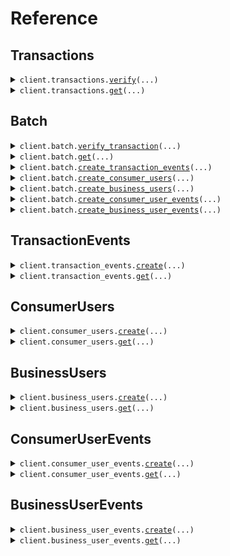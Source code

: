 # Reference
## Transactions
<details><summary><code>client.transactions.<a href="src/flagright/transactions/client.py">verify</a>(...)</code></summary>
<dl>
<dd>

#### 📝 Description

<dl>
<dd>

<dl>
<dd>

## POST Transactions

`/transactions` endpoint allows you to operate on the [Transaction entity.](/guides/overview/entities#transaction)

In order to pass the payload of a transaction to Flagright and verify the transaction, you will need to call this endpoint with the transaction payload. Not all fields are mandatory, you will only need to pass in the fields that you have and are relevant for your compliance setup.


### Payload

Here are some of the most used payload fields explained (you can find the full payload [schema below](/api-reference/api-reference/transactions/verify#request) with 1 line descriptions):

* `type`: Type of transaction (Ex: `WITHDRAWAL`, `DEPOSIT`, `TRANSFER` etc).
* `transactionId` - Unique Identifier for the transaction.
* `timestamp` - UNIX timestamp in *milliseconds* of when the transaction took place
* `transactionState` - The state of the transaction, set to `CREATED` by default. [More details here](/guides/overview/entities#transaction-lifecycle-through-transaction-events)
* `originUserId` - Unique identifier (if any) of the user who is sending the money. This user must be created within the Flagright system before using the [create a consumer user](/api-reference/api-reference/consumer-users/create) or [create a business user](/api-reference/api-reference/business-users/create) endpoint
* `destinationUserId` - Unique identifier (if any) of the user who is receiving the money. This user must be created within the Flagright system before using the [create a consumer user](/api-reference/api-reference/consumer-users/create) or [create a business user](/api-reference/api-reference/business-users/create) endpoint
* `originAmountDetails` - Details of the amount being sent from the origin
* `destinationAmountDetails` - Details of the amount being received at the destination
* `originPaymentDetails` - Payment details (if any) used at the origin (ex: `CARD`, `IBAN`, `WALLET` etc). You can click on the dropdown next to the field in the schema below to view all supported payment types.
* `destinationPaymentDetails` - Payment details (if any) used at the destination (ex: `CARD`, `IBAN`, `WALLET` etc). You can click on the dropdown next to the field in the schema below to view all supported payment types.
</dd>
</dl>
</dd>
</dl>

#### 🔌 Usage

<dl>
<dd>

<dl>
<dd>

```python
from flagright import (
    DeviceData,
    Flagright,
    Tag,
    TransactionAmountDetails,
    TransactionDestinationPaymentDetails_Card,
    TransactionOriginPaymentDetails_Card,
)

client = Flagright(
    api_key="YOUR_API_KEY",
)
client.transactions.verify(
    validate_origin_user_id="true",
    validate_destination_user_id="true",
    type="DEPOSIT",
    transaction_id="7b80a539eea6e78acbd6d458e5971482",
    timestamp=1641654664000.0,
    origin_user_id="8650a2611d0771cba03310f74bf6",
    destination_user_id="9350a2611e0771cba03310f74bf6",
    origin_amount_details=TransactionAmountDetails(
        transaction_amount=800.0,
        transaction_currency="EUR",
        country="DE",
    ),
    destination_amount_details=TransactionAmountDetails(
        transaction_amount=68351.34,
        transaction_currency="INR",
        country="IN",
    ),
    origin_payment_details=TransactionOriginPaymentDetails_Card(
        card_fingerprint="20ac00fed8ef913aefb17cfae1097cce",
        card_issued_country="TR",
        transaction_reference_field="Deposit",
        f_3_ds_done=True,
    ),
    destination_payment_details=TransactionDestinationPaymentDetails_Card(
        card_fingerprint="20ac00fed8ef913aefb17cfae1097cce",
        card_issued_country="TR",
        transaction_reference_field="Deposit",
        f_3_ds_done=True,
    ),
    promotion_code_used=True,
    reference="loan repayment",
    origin_device_data=DeviceData(
        battery_level=95.0,
        device_latitude=13.0033,
        device_longitude=76.1004,
        ip_address="10.23.191.2",
        device_identifier="3c49f915d04485e34caba",
        vpn_used=False,
        operating_system="Android 11.2",
        device_maker="ASUS",
        device_model="Zenphone M2 Pro Max",
        device_year="2018",
        app_version="1.1.0",
    ),
    destination_device_data=DeviceData(
        battery_level=95.0,
        device_latitude=13.0033,
        device_longitude=76.1004,
        ip_address="10.23.191.2",
        device_identifier="3c49f915d04485e34caba",
        vpn_used=False,
        operating_system="Android 11.2",
        device_maker="ASUS",
        device_model="Zenphone M2 Pro Max",
        device_year="2018",
        app_version="1.1.0",
    ),
    tags=[
        Tag(
            key="customKey",
            value="customValue",
        )
    ],
)

```
</dd>
</dl>
</dd>
</dl>

#### ⚙️ Parameters

<dl>
<dd>

<dl>
<dd>

**type:** `str` — Type of transaction (ex: DEPOSIT, WITHDRAWAL, TRANSFER, EXTERNAL_PAYMENT, REFUND, OTHER)
    
</dd>
</dl>

<dl>
<dd>

**transaction_id:** `str` — Unique transaction identifier
    
</dd>
</dl>

<dl>
<dd>

**timestamp:** `float` — Timestamp of when transaction took place
    
</dd>
</dl>

<dl>
<dd>

**validate_origin_user_id:** `typing.Optional[BooleanString]` — Boolean string whether Flagright should validate if provided originUserId exist. True by default
    
</dd>
</dl>

<dl>
<dd>

**validate_destination_user_id:** `typing.Optional[BooleanString]` — Boolean string whether Flagright should validate if provided destinationUserId exist. True by default
    
</dd>
</dl>

<dl>
<dd>

**origin_user_id:** `typing.Optional[str]` — UserId for where the transaction originates from
    
</dd>
</dl>

<dl>
<dd>

**destination_user_id:** `typing.Optional[str]` — UserId for transaction's destination. In other words, where the value is being transferred to.
    
</dd>
</dl>

<dl>
<dd>

**transaction_state:** `typing.Optional[TransactionState]` 
    
</dd>
</dl>

<dl>
<dd>

**origin_amount_details:** `typing.Optional[TransactionAmountDetails]` 
    
</dd>
</dl>

<dl>
<dd>

**destination_amount_details:** `typing.Optional[TransactionAmountDetails]` 
    
</dd>
</dl>

<dl>
<dd>

**origin_payment_details:** `typing.Optional[TransactionOriginPaymentDetails]` — Payment details of the origin. It can be a bank account number, wallet ID, card fingerprint etc.
    
</dd>
</dl>

<dl>
<dd>

**destination_payment_details:** `typing.Optional[TransactionDestinationPaymentDetails]` 
    
</dd>
</dl>

<dl>
<dd>

**origin_funds_info:** `typing.Optional[OriginFundsInfo]` 
    
</dd>
</dl>

<dl>
<dd>

**related_transaction_ids:** `typing.Optional[typing.Sequence[str]]` — IDs of transactions related to this transaction. Ex: refund, split bills
    
</dd>
</dl>

<dl>
<dd>

**product_type:** `typing.Optional[str]` — Type of produce being used by the consumer (ex wallets, payments etc)
    
</dd>
</dl>

<dl>
<dd>

**promotion_code_used:** `typing.Optional[bool]` — Whether a promotion code was used or not the transaction
    
</dd>
</dl>

<dl>
<dd>

**reference:** `typing.Optional[str]` — Reference field for the transaction indicating the purpose of the transaction etc.
    
</dd>
</dl>

<dl>
<dd>

**origin_device_data:** `typing.Optional[DeviceData]` 
    
</dd>
</dl>

<dl>
<dd>

**destination_device_data:** `typing.Optional[DeviceData]` 
    
</dd>
</dl>

<dl>
<dd>

**tags:** `typing.Optional[typing.Sequence[Tag]]` — Additional information that can be added via tags
    
</dd>
</dl>

<dl>
<dd>

**update_count:** `typing.Optional[float]` 
    
</dd>
</dl>

<dl>
<dd>

**payment_approval_timestamp:** `typing.Optional[float]` 
    
</dd>
</dl>

<dl>
<dd>

**request_options:** `typing.Optional[RequestOptions]` — Request-specific configuration.
    
</dd>
</dl>
</dd>
</dl>


</dd>
</dl>
</details>

<details><summary><code>client.transactions.<a href="src/flagright/transactions/client.py">get</a>(...)</code></summary>
<dl>
<dd>

#### 📝 Description

<dl>
<dd>

<dl>
<dd>

### GET Transactions

`/transactions` endpoint allows you to operate on the [Transaction entity](/guides/overview/entities#transaction).

Calling `GET /transactions/{transactionId}` will return the entire transaction payload and rule execution results for the transaction with the corresponding `transactionId`
</dd>
</dl>
</dd>
</dl>

#### 🔌 Usage

<dl>
<dd>

<dl>
<dd>

```python
from flagright import Flagright

client = Flagright(
    api_key="YOUR_API_KEY",
)
client.transactions.get(
    transaction_id="transactionId",
)

```
</dd>
</dl>
</dd>
</dl>

#### ⚙️ Parameters

<dl>
<dd>

<dl>
<dd>

**transaction_id:** `str` — Unique Transaction Identifier
    
</dd>
</dl>

<dl>
<dd>

**request_options:** `typing.Optional[RequestOptions]` — Request-specific configuration.
    
</dd>
</dl>
</dd>
</dl>


</dd>
</dl>
</details>

## Batch
<details><summary><code>client.batch.<a href="src/flagright/batch/client.py">verify_transaction</a>(...)</code></summary>
<dl>
<dd>

#### 🔌 Usage

<dl>
<dd>

<dl>
<dd>

```python
from flagright import Flagright, Transaction

client = Flagright(
    api_key="YOUR_API_KEY",
)
client.batch.verify_transaction(
    validate_origin_user_id="true",
    validate_destination_user_id="true",
    data=[
        Transaction(
            type="type",
            transaction_id="transactionId",
            timestamp=1.1,
        )
    ],
)

```
</dd>
</dl>
</dd>
</dl>

#### ⚙️ Parameters

<dl>
<dd>

<dl>
<dd>

**data:** `typing.Sequence[Transaction]` 
    
</dd>
</dl>

<dl>
<dd>

**validate_origin_user_id:** `typing.Optional[BooleanString]` — Boolean string whether Flagright should validate if provided originUserId exist. True by default
    
</dd>
</dl>

<dl>
<dd>

**validate_destination_user_id:** `typing.Optional[BooleanString]` — Boolean string whether Flagright should validate if provided destinationUserId exist. True by default
    
</dd>
</dl>

<dl>
<dd>

**batch_id:** `typing.Optional[str]` 
    
</dd>
</dl>

<dl>
<dd>

**request_options:** `typing.Optional[RequestOptions]` — Request-specific configuration.
    
</dd>
</dl>
</dd>
</dl>


</dd>
</dl>
</details>

<details><summary><code>client.batch.<a href="src/flagright/batch/client.py">get</a>(...)</code></summary>
<dl>
<dd>

#### 🔌 Usage

<dl>
<dd>

<dl>
<dd>

```python
from flagright import Flagright

client = Flagright(
    api_key="YOUR_API_KEY",
)
client.batch.get(
    batch_id="batchId",
    page_size=1.1,
    page=1.1,
)

```
</dd>
</dl>
</dd>
</dl>

#### ⚙️ Parameters

<dl>
<dd>

<dl>
<dd>

**batch_id:** `str` — Unique Batch Identifier
    
</dd>
</dl>

<dl>
<dd>

**page_size:** `typing.Optional[PageSize]` — Page size (default 20)
    
</dd>
</dl>

<dl>
<dd>

**page:** `typing.Optional[Page]` — Page
    
</dd>
</dl>

<dl>
<dd>

**request_options:** `typing.Optional[RequestOptions]` — Request-specific configuration.
    
</dd>
</dl>
</dd>
</dl>


</dd>
</dl>
</details>

<details><summary><code>client.batch.<a href="src/flagright/batch/client.py">create_transaction_events</a>(...)</code></summary>
<dl>
<dd>

#### 🔌 Usage

<dl>
<dd>

<dl>
<dd>

```python
from flagright import Flagright, TransactionEvent

client = Flagright(
    api_key="YOUR_API_KEY",
)
client.batch.create_transaction_events(
    data=[
        TransactionEvent(
            transaction_state="CREATED",
            timestamp=1.1,
            transaction_id="transactionId",
        )
    ],
)

```
</dd>
</dl>
</dd>
</dl>

#### ⚙️ Parameters

<dl>
<dd>

<dl>
<dd>

**data:** `typing.Sequence[TransactionEvent]` 
    
</dd>
</dl>

<dl>
<dd>

**batch_id:** `typing.Optional[str]` 
    
</dd>
</dl>

<dl>
<dd>

**request_options:** `typing.Optional[RequestOptions]` — Request-specific configuration.
    
</dd>
</dl>
</dd>
</dl>


</dd>
</dl>
</details>

<details><summary><code>client.batch.<a href="src/flagright/batch/client.py">create_consumer_users</a>(...)</code></summary>
<dl>
<dd>

#### 🔌 Usage

<dl>
<dd>

<dl>
<dd>

```python
from flagright import Flagright, User

client = Flagright(
    api_key="YOUR_API_KEY",
)
client.batch.create_consumer_users(
    lock_cra_risk_level="true",
    lock_kyc_risk_level="true",
    data=[
        User(
            user_id="userId",
            created_timestamp=1.1,
        )
    ],
)

```
</dd>
</dl>
</dd>
</dl>

#### ⚙️ Parameters

<dl>
<dd>

<dl>
<dd>

**data:** `typing.Sequence[User]` 
    
</dd>
</dl>

<dl>
<dd>

**lock_cra_risk_level:** `typing.Optional[BooleanString]` — Boolean string whether Flagright should lock the CRA risk level for the user.
    
</dd>
</dl>

<dl>
<dd>

**lock_kyc_risk_level:** `typing.Optional[BooleanString]` — Boolean string whether Flagright should lock the KYC risk level for the user.
    
</dd>
</dl>

<dl>
<dd>

**batch_id:** `typing.Optional[str]` 
    
</dd>
</dl>

<dl>
<dd>

**request_options:** `typing.Optional[RequestOptions]` — Request-specific configuration.
    
</dd>
</dl>
</dd>
</dl>


</dd>
</dl>
</details>

<details><summary><code>client.batch.<a href="src/flagright/batch/client.py">create_business_users</a>(...)</code></summary>
<dl>
<dd>

#### 🔌 Usage

<dl>
<dd>

<dl>
<dd>

```python
from flagright import Business, CompanyGeneralDetails, Flagright, LegalEntity

client = Flagright(
    api_key="YOUR_API_KEY",
)
client.batch.create_business_users(
    lock_cra_risk_level="true",
    lock_kyc_risk_level="true",
    data=[
        Business(
            user_id="userId",
            created_timestamp=1.1,
            legal_entity=LegalEntity(
                company_general_details=CompanyGeneralDetails(
                    legal_name="Ozkan Hazelnut Export JSC",
                    business_industry=["Farming"],
                    main_products_services_sold=["Hazelnut"],
                ),
            ),
        )
    ],
)

```
</dd>
</dl>
</dd>
</dl>

#### ⚙️ Parameters

<dl>
<dd>

<dl>
<dd>

**data:** `typing.Sequence[Business]` 
    
</dd>
</dl>

<dl>
<dd>

**lock_cra_risk_level:** `typing.Optional[BooleanString]` — Boolean string whether Flagright should lock the CRA risk level for the user.
    
</dd>
</dl>

<dl>
<dd>

**lock_kyc_risk_level:** `typing.Optional[BooleanString]` — Boolean string whether Flagright should lock the KYC risk level for the user.
    
</dd>
</dl>

<dl>
<dd>

**batch_id:** `typing.Optional[str]` 
    
</dd>
</dl>

<dl>
<dd>

**request_options:** `typing.Optional[RequestOptions]` — Request-specific configuration.
    
</dd>
</dl>
</dd>
</dl>


</dd>
</dl>
</details>

<details><summary><code>client.batch.<a href="src/flagright/batch/client.py">create_consumer_user_events</a>(...)</code></summary>
<dl>
<dd>

#### 🔌 Usage

<dl>
<dd>

<dl>
<dd>

```python
from flagright import ConsumerUserEvent, Flagright

client = Flagright(
    api_key="YOUR_API_KEY",
)
client.batch.create_consumer_user_events(
    lock_cra_risk_level="true",
    lock_kyc_risk_level="true",
    data=[
        ConsumerUserEvent(
            timestamp=1.1,
            user_id="userId",
        )
    ],
)

```
</dd>
</dl>
</dd>
</dl>

#### ⚙️ Parameters

<dl>
<dd>

<dl>
<dd>

**data:** `typing.Sequence[ConsumerUserEvent]` 
    
</dd>
</dl>

<dl>
<dd>

**lock_cra_risk_level:** `typing.Optional[BooleanString]` — Boolean string whether Flagright should lock the CRA risk level for the user.
    
</dd>
</dl>

<dl>
<dd>

**lock_kyc_risk_level:** `typing.Optional[BooleanString]` — Boolean string whether Flagright should lock the KYC risk level for the user.
    
</dd>
</dl>

<dl>
<dd>

**batch_id:** `typing.Optional[str]` 
    
</dd>
</dl>

<dl>
<dd>

**request_options:** `typing.Optional[RequestOptions]` — Request-specific configuration.
    
</dd>
</dl>
</dd>
</dl>


</dd>
</dl>
</details>

<details><summary><code>client.batch.<a href="src/flagright/batch/client.py">create_business_user_events</a>(...)</code></summary>
<dl>
<dd>

#### 🔌 Usage

<dl>
<dd>

<dl>
<dd>

```python
from flagright import BusinessUserEvent, Flagright

client = Flagright(
    api_key="YOUR_API_KEY",
)
client.batch.create_business_user_events(
    lock_cra_risk_level="true",
    lock_kyc_risk_level="true",
    data=[
        BusinessUserEvent(
            timestamp=1.1,
            user_id="userId",
        )
    ],
)

```
</dd>
</dl>
</dd>
</dl>

#### ⚙️ Parameters

<dl>
<dd>

<dl>
<dd>

**data:** `typing.Sequence[BusinessUserEvent]` 
    
</dd>
</dl>

<dl>
<dd>

**lock_cra_risk_level:** `typing.Optional[BooleanString]` — Boolean string whether Flagright should lock the CRA risk level for the user.
    
</dd>
</dl>

<dl>
<dd>

**lock_kyc_risk_level:** `typing.Optional[BooleanString]` — Boolean string whether Flagright should lock the KYC risk level for the user.
    
</dd>
</dl>

<dl>
<dd>

**batch_id:** `typing.Optional[str]` 
    
</dd>
</dl>

<dl>
<dd>

**request_options:** `typing.Optional[RequestOptions]` — Request-specific configuration.
    
</dd>
</dl>
</dd>
</dl>


</dd>
</dl>
</details>

## TransactionEvents
<details><summary><code>client.transaction_events.<a href="src/flagright/transaction_events/client.py">create</a>(...)</code></summary>
<dl>
<dd>

#### 📝 Description

<dl>
<dd>

<dl>
<dd>

## POST Transaction Events

`/events/transaction` endpoint allows you to operate on the [Transaction Events entity.](/guides/overview/entities#transaction-event)

Transaction events are created after the initial `POST /transactions` call (which creates a transaction) and are used to:

* Update the STATE of the transaction, using the `transactionState` field and manage the [Transaction Lifecycle](/guides/overview/entities#transaction-lifecycle-through-transaction-events)
* Update the transaction details, using the `updatedTransactionAttributes` field.

> If you have neither of the above two use cases, you do not need to use transaction events.

### Payload

Each transaction event needs three mandatory fields:

* `transactionState` - STATE of the transaction -> value is set to `CREATED` after `POST /transactions` call
* `timestamp`- the timestamp of when the event was created or occured in your system
* `transactionId` - The ID of the transaction for which this event is generated.

In order to make individual events retrievable, you also need to pass in a unique `eventId` to the request body.
</dd>
</dl>
</dd>
</dl>

#### 🔌 Usage

<dl>
<dd>

<dl>
<dd>

```python
from flagright import DeviceData, Flagright

client = Flagright(
    api_key="YOUR_API_KEY",
)
client.transaction_events.create(
    transaction_state="SUCCESSFUL",
    timestamp=1752526580000.0,
    transaction_id="443dea26147a406b957d9ee3a1247b11",
    event_id="aaeeb166147a406b957dd9147a406b957",
    event_description="Transaction created",
    meta_data=DeviceData(
        battery_level=76.3,
        device_latitude=13.009711,
        device_longitude=76.102898,
        ip_address="79.144.2.20",
        vpn_used=True,
    ),
)

```
</dd>
</dl>
</dd>
</dl>

#### ⚙️ Parameters

<dl>
<dd>

<dl>
<dd>

**transaction_state:** `TransactionState` 
    
</dd>
</dl>

<dl>
<dd>

**timestamp:** `float` — Timestamp of the event
    
</dd>
</dl>

<dl>
<dd>

**transaction_id:** `str` — Transaction ID the event pertains to
    
</dd>
</dl>

<dl>
<dd>

**event_id:** `typing.Optional[str]` — Unique event ID
    
</dd>
</dl>

<dl>
<dd>

**reason:** `typing.Optional[str]` — Reason for the event or a state change
    
</dd>
</dl>

<dl>
<dd>

**event_description:** `typing.Optional[str]` — Event description
    
</dd>
</dl>

<dl>
<dd>

**updated_transaction_attributes:** `typing.Optional[TransactionUpdatable]` 
    
</dd>
</dl>

<dl>
<dd>

**meta_data:** `typing.Optional[DeviceData]` 
    
</dd>
</dl>

<dl>
<dd>

**update_count:** `typing.Optional[float]` 
    
</dd>
</dl>

<dl>
<dd>

**request_options:** `typing.Optional[RequestOptions]` — Request-specific configuration.
    
</dd>
</dl>
</dd>
</dl>


</dd>
</dl>
</details>

<details><summary><code>client.transaction_events.<a href="src/flagright/transaction_events/client.py">get</a>(...)</code></summary>
<dl>
<dd>

#### 📝 Description

<dl>
<dd>

<dl>
<dd>

### GET Transaction Events

`/events/transaction` endpoint allows you to operate on the [Transaction Events entity.](/guides/overview/entities#transaction-event).

You can retrieve any transaction event you created using the [POST Transaction Events](/api-reference/api-reference/transaction-events/create) call.
</dd>
</dl>
</dd>
</dl>

#### 🔌 Usage

<dl>
<dd>

<dl>
<dd>

```python
from flagright import Flagright

client = Flagright(
    api_key="YOUR_API_KEY",
)
client.transaction_events.get(
    event_id="eventId",
)

```
</dd>
</dl>
</dd>
</dl>

#### ⚙️ Parameters

<dl>
<dd>

<dl>
<dd>

**event_id:** `str` — Unique Transaction Identifier
    
</dd>
</dl>

<dl>
<dd>

**request_options:** `typing.Optional[RequestOptions]` — Request-specific configuration.
    
</dd>
</dl>
</dd>
</dl>


</dd>
</dl>
</details>

## ConsumerUsers
<details><summary><code>client.consumer_users.<a href="src/flagright/consumer_users/client.py">create</a>(...)</code></summary>
<dl>
<dd>

#### 📝 Description

<dl>
<dd>

<dl>
<dd>

## POST Consumer User

`/consumer/user` endpoint allows you to operate on the Consumer user entity.

In order to pass the payload of a User to Flagright and verify the User, you will need to call this endpoint with the User payload. Not all fields are mandatory, you will only need to pass in the fields that you have and are relevant for your compliance setup.

### Payload

Each consumer user needs two mandatory fields:

* `userId` - Unique identifier for the user
* `createdTimestamp` - UNIX timestamp in *milliseconds* for when the User is created in your system
</dd>
</dl>
</dd>
</dl>

#### 🔌 Usage

<dl>
<dd>

<dl>
<dd>

```python
from flagright import (
    Address,
    ConsumerName,
    ContactDetails,
    Flagright,
    LegalDocument,
    Tag,
    UserDetails,
    UserTag,
)

client = Flagright(
    api_key="YOUR_API_KEY",
)
client.consumer_users.create(
    lock_cra_risk_level="true",
    lock_kyc_risk_level="true",
    validate_user_id="true",
    user_id="96647cfd9e8fe66ee0f3362e011e34e8",
    created_timestamp=1641654664000.0,
    user_details=UserDetails(
        name=ConsumerName(
            first_name="Baran",
            middle_name="Realblood",
            last_name="Ozkan",
        ),
        date_of_birth="1991-01-01",
        country_of_residence="US",
        country_of_nationality="DE",
    ),
    legal_documents=[
        LegalDocument(
            document_type="passport",
            document_number="Z9431P",
            document_issued_date=1639939034000.0,
            document_expiration_date=1839939034000.0,
            document_issued_country="DE",
            tags=[
                Tag(
                    key="customerType",
                    value="wallet",
                )
            ],
        )
    ],
    contact_details=ContactDetails(
        email_ids=["baran@flagright.com"],
        contact_numbers=["+37112345432"],
        websites=["flagright.com"],
        addresses=[
            Address(
                address_lines=["Klara-Franke Str 20"],
                postcode="10557",
                city="Berlin",
                state="Berlin",
                country="Germany",
                tags=[
                    Tag(
                        key="customKey",
                        value="customValue",
                    )
                ],
            )
        ],
    ),
    tags=[
        UserTag(
            key="customKey",
            value="customValue",
        )
    ],
)

```
</dd>
</dl>
</dd>
</dl>

#### ⚙️ Parameters

<dl>
<dd>

<dl>
<dd>

**user_id:** `str` — Unique user ID
    
</dd>
</dl>

<dl>
<dd>

**created_timestamp:** `float` — Timestamp when userId is created
    
</dd>
</dl>

<dl>
<dd>

**lock_cra_risk_level:** `typing.Optional[BooleanString]` — Boolean string whether Flagright should lock the CRA risk level for the user.
    
</dd>
</dl>

<dl>
<dd>

**lock_kyc_risk_level:** `typing.Optional[BooleanString]` — Boolean string whether Flagright should lock the KYC risk level for the user.
    
</dd>
</dl>

<dl>
<dd>

**validate_user_id:** `typing.Optional[BooleanString]` — Boolean string whether Flagright should validate the userId
    
</dd>
</dl>

<dl>
<dd>

**activated_timestamp:** `typing.Optional[float]` — Timestamp when user was activated
    
</dd>
</dl>

<dl>
<dd>

**user_details:** `typing.Optional[UserDetails]` 
    
</dd>
</dl>

<dl>
<dd>

**user_state_details:** `typing.Optional[UserStateDetails]` 
    
</dd>
</dl>

<dl>
<dd>

**kyc_status_details:** `typing.Optional[KycStatusDetails]` 
    
</dd>
</dl>

<dl>
<dd>

**eodd_date:** `typing.Optional[float]` 
    
</dd>
</dl>

<dl>
<dd>

**employment_status:** `typing.Optional[EmploymentStatus]` 
    
</dd>
</dl>

<dl>
<dd>

**occupation:** `typing.Optional[str]` 
    
</dd>
</dl>

<dl>
<dd>

**legal_documents:** `typing.Optional[typing.Sequence[LegalDocument]]` — User's legal identity documents - See Document Model for details
    
</dd>
</dl>

<dl>
<dd>

**contact_details:** `typing.Optional[ContactDetails]` 
    
</dd>
</dl>

<dl>
<dd>

**employment_details:** `typing.Optional[EmploymentDetails]` 
    
</dd>
</dl>

<dl>
<dd>

**transaction_limits:** `typing.Optional[TransactionLimits]` 
    
</dd>
</dl>

<dl>
<dd>

**expected_income:** `typing.Optional[ExpectedIncome]` 
    
</dd>
</dl>

<dl>
<dd>

**risk_level:** `typing.Optional[RiskLevel]` 
    
</dd>
</dl>

<dl>
<dd>

**kyc_risk_level:** `typing.Optional[RiskLevel]` 
    
</dd>
</dl>

<dl>
<dd>

**acquisition_channel:** `typing.Optional[AcquisitionChannel]` 
    
</dd>
</dl>

<dl>
<dd>

**reason_for_account_opening:** `typing.Optional[typing.Sequence[str]]` 
    
</dd>
</dl>

<dl>
<dd>

**source_of_funds:** `typing.Optional[typing.Sequence[SourceOfFunds]]` 
    
</dd>
</dl>

<dl>
<dd>

**user_segment:** `typing.Optional[ConsumerUserSegment]` 
    
</dd>
</dl>

<dl>
<dd>

**pep_status:** `typing.Optional[typing.Sequence[PepStatus]]` 
    
</dd>
</dl>

<dl>
<dd>

**sanctions_status:** `typing.Optional[SanctionsStatus]` 
    
</dd>
</dl>

<dl>
<dd>

**adverse_media_status:** `typing.Optional[AdverseMediaStatus]` 
    
</dd>
</dl>

<dl>
<dd>

**last_transaction_timestamp:** `typing.Optional[float]` — Timestamp of the last successful transaction of the user
    
</dd>
</dl>

<dl>
<dd>

**linked_entities:** `typing.Optional[UserEntityLink]` 
    
</dd>
</dl>

<dl>
<dd>

**saved_payment_details:** `typing.Optional[typing.Sequence[UserSavedPaymentDetailsItem]]` 
    
</dd>
</dl>

<dl>
<dd>

**tags:** `typing.Optional[typing.Sequence[UserTag]]` — Additional information that can be added via tags
    
</dd>
</dl>

<dl>
<dd>

**attachments:** `typing.Optional[typing.Sequence[PersonAttachment]]` — Uploaded user's attachment
    
</dd>
</dl>

<dl>
<dd>

**meta_data:** `typing.Optional[DeviceData]` 
    
</dd>
</dl>

<dl>
<dd>

**update_count:** `typing.Optional[float]` 
    
</dd>
</dl>

<dl>
<dd>

**request_options:** `typing.Optional[RequestOptions]` — Request-specific configuration.
    
</dd>
</dl>
</dd>
</dl>


</dd>
</dl>
</details>

<details><summary><code>client.consumer_users.<a href="src/flagright/consumer_users/client.py">get</a>(...)</code></summary>
<dl>
<dd>

#### 📝 Description

<dl>
<dd>

<dl>
<dd>

### GET Consumer User

`/consumer/user` endpoint allows you to operate on the Consumer User entity.

Calling `GET /consumer/user/{userId}` will return the entire user payload and rule execution results for the user with the corresponding `userId`
</dd>
</dl>
</dd>
</dl>

#### 🔌 Usage

<dl>
<dd>

<dl>
<dd>

```python
from flagright import Flagright

client = Flagright(
    api_key="YOUR_API_KEY",
)
client.consumer_users.get(
    user_id="userId",
)

```
</dd>
</dl>
</dd>
</dl>

#### ⚙️ Parameters

<dl>
<dd>

<dl>
<dd>

**user_id:** `str` — 
    
</dd>
</dl>

<dl>
<dd>

**request_options:** `typing.Optional[RequestOptions]` — Request-specific configuration.
    
</dd>
</dl>
</dd>
</dl>


</dd>
</dl>
</details>

## BusinessUsers
<details><summary><code>client.business_users.<a href="src/flagright/business_users/client.py">create</a>(...)</code></summary>
<dl>
<dd>

#### 📝 Description

<dl>
<dd>

<dl>
<dd>

## POST Business User

`/business/user` endpoint allows you to operate on the Business user entity.

In order to pass the payload of a User to Flagright and verify the User, you will need to call this endpoint with the User payload. Not all fields are mandatory, you will only need to pass in the fields that you have and are relevant for your compliance setup.

### Payload


Each business user needs three mandatory fields:

* `userId` - Unique identifier for the user
* `legalEntity` - Details of the business legal entity (CompanyGeneralDetails, FinancialDetails etc) - only `legalName`in `CompanyGeneralDetails` is mandatory
* `createdTimestamp` - UNIX timestamp in *milliseconds* for when the User is created in your system
</dd>
</dl>
</dd>
</dl>

#### 🔌 Usage

<dl>
<dd>

<dl>
<dd>

```python
from flagright import CompanyGeneralDetails, Flagright, LegalEntity

client = Flagright(
    api_key="YOUR_API_KEY",
)
client.business_users.create(
    lock_cra_risk_level="true",
    lock_kyc_risk_level="true",
    validate_user_id="true",
    user_id="userId",
    created_timestamp=1.1,
    legal_entity=LegalEntity(
        company_general_details=CompanyGeneralDetails(
            legal_name="Ozkan Hazelnut Export JSC",
            business_industry=["Farming"],
            main_products_services_sold=["Hazelnut"],
        ),
    ),
)

```
</dd>
</dl>
</dd>
</dl>

#### ⚙️ Parameters

<dl>
<dd>

<dl>
<dd>

**user_id:** `str` — Unique user ID for the user
    
</dd>
</dl>

<dl>
<dd>

**created_timestamp:** `float` — Timestamp when the user was created
    
</dd>
</dl>

<dl>
<dd>

**legal_entity:** `LegalEntity` 
    
</dd>
</dl>

<dl>
<dd>

**lock_cra_risk_level:** `typing.Optional[BooleanString]` — Boolean string whether Flagright should lock the CRA risk level for the user.
    
</dd>
</dl>

<dl>
<dd>

**lock_kyc_risk_level:** `typing.Optional[BooleanString]` — Boolean string whether Flagright should lock the KYC risk level for the user.
    
</dd>
</dl>

<dl>
<dd>

**validate_user_id:** `typing.Optional[BooleanString]` — Boolean string whether Flagright should validate the userId
    
</dd>
</dl>

<dl>
<dd>

**activated_timestamp:** `typing.Optional[float]` — Timestamp when the user was activated
    
</dd>
</dl>

<dl>
<dd>

**user_state_details:** `typing.Optional[UserStateDetails]` 
    
</dd>
</dl>

<dl>
<dd>

**kyc_status_details:** `typing.Optional[KycStatusDetails]` 
    
</dd>
</dl>

<dl>
<dd>

**share_holders:** `typing.Optional[typing.Sequence[Person]]` — Shareholders (beneficiaries) of the company that hold at least 25% ownership. Can be another company or an individual
    
</dd>
</dl>

<dl>
<dd>

**directors:** `typing.Optional[typing.Sequence[Person]]` — Director(s) of the company. Must be at least one
    
</dd>
</dl>

<dl>
<dd>

**transaction_limits:** `typing.Optional[TransactionLimits]` 
    
</dd>
</dl>

<dl>
<dd>

**risk_level:** `typing.Optional[RiskLevel]` 
    
</dd>
</dl>

<dl>
<dd>

**kyc_risk_level:** `typing.Optional[RiskLevel]` 
    
</dd>
</dl>

<dl>
<dd>

**allowed_payment_methods:** `typing.Optional[typing.Sequence[PaymentMethod]]` 
    
</dd>
</dl>

<dl>
<dd>

**last_transaction_timestamp:** `typing.Optional[float]` — Timestamp of the last successful transaction of the user
    
</dd>
</dl>

<dl>
<dd>

**linked_entities:** `typing.Optional[UserEntityLink]` 
    
</dd>
</dl>

<dl>
<dd>

**acquisition_channel:** `typing.Optional[AcquisitionChannel]` 
    
</dd>
</dl>

<dl>
<dd>

**saved_payment_details:** `typing.Optional[typing.Sequence[BusinessSavedPaymentDetailsItem]]` 
    
</dd>
</dl>

<dl>
<dd>

**mcc_details:** `typing.Optional[MccDetails]` 
    
</dd>
</dl>

<dl>
<dd>

**tags:** `typing.Optional[typing.Sequence[UserTag]]` — Additional information that can be added via tags
    
</dd>
</dl>

<dl>
<dd>

**attachments:** `typing.Optional[typing.Sequence[PersonAttachment]]` — User's attachments uploaded by business user
    
</dd>
</dl>

<dl>
<dd>

**meta_data:** `typing.Optional[DeviceData]` 
    
</dd>
</dl>

<dl>
<dd>

**update_count:** `typing.Optional[float]` 
    
</dd>
</dl>

<dl>
<dd>

**request_options:** `typing.Optional[RequestOptions]` — Request-specific configuration.
    
</dd>
</dl>
</dd>
</dl>


</dd>
</dl>
</details>

<details><summary><code>client.business_users.<a href="src/flagright/business_users/client.py">get</a>(...)</code></summary>
<dl>
<dd>

#### 📝 Description

<dl>
<dd>

<dl>
<dd>

### GET Business User

`/business/user` endpoint allows you to operate on the Business User entity.

Calling `GET /business/user/{userId}` will return the entire User payload and rule execution results for the User with the corresponding `userId`
</dd>
</dl>
</dd>
</dl>

#### 🔌 Usage

<dl>
<dd>

<dl>
<dd>

```python
from flagright import Flagright

client = Flagright(
    api_key="YOUR_API_KEY",
)
client.business_users.get(
    user_id="userId",
)

```
</dd>
</dl>
</dd>
</dl>

#### ⚙️ Parameters

<dl>
<dd>

<dl>
<dd>

**user_id:** `str` — 
    
</dd>
</dl>

<dl>
<dd>

**request_options:** `typing.Optional[RequestOptions]` — Request-specific configuration.
    
</dd>
</dl>
</dd>
</dl>


</dd>
</dl>
</details>

## ConsumerUserEvents
<details><summary><code>client.consumer_user_events.<a href="src/flagright/consumer_user_events/client.py">create</a>(...)</code></summary>
<dl>
<dd>

#### 📝 Description

<dl>
<dd>

<dl>
<dd>

## POST Consumer User Events

`/events/consumer/user` endpoint allows you to operate on the Consumer User Events entity.

User events are created after the initial `POST /consumer/users` call (which creates a user) and are used to:

* Update the STATE and KYC Status of the user, using the `userStateDetails` or `kycStatusDetails` field
* Update the user details, using the `updatedConsumerUserAttributes` field.

> If you have neither of the above two use cases, you do not need to use user events.

### Payload

Each user event needs three mandatory fields:

* `timestamp`- the timestamp of when the event was created or occured in your system
* `userId` - The ID of the transaction for which this event is generated.

In order to make individual events retrievable, you also need to pass in a unique `eventId` to the request body.
</dd>
</dl>
</dd>
</dl>

#### 🔌 Usage

<dl>
<dd>

<dl>
<dd>

```python
from flagright import Flagright

client = Flagright(
    api_key="YOUR_API_KEY",
)
client.consumer_user_events.create(
    allow_user_type_conversion="true",
    lock_kyc_risk_level="true",
    lock_cra_risk_level="true",
    timestamp=1.1,
    user_id="userId",
)

```
</dd>
</dl>
</dd>
</dl>

#### ⚙️ Parameters

<dl>
<dd>

<dl>
<dd>

**timestamp:** `float` — Timestamp of the event
    
</dd>
</dl>

<dl>
<dd>

**user_id:** `str` — Transaction ID the event pertains to
    
</dd>
</dl>

<dl>
<dd>

**allow_user_type_conversion:** `typing.Optional[BooleanString]` — Boolean string whether Flagright should allow a Consumer user event to be applied to a Business user with the same user ID. This will converts a Business user to a Consumer user.
    
</dd>
</dl>

<dl>
<dd>

**lock_kyc_risk_level:** `typing.Optional[BooleanString]` — Boolean string whether Flagright should lock the KYC risk level for the user.
    
</dd>
</dl>

<dl>
<dd>

**lock_cra_risk_level:** `typing.Optional[BooleanString]` — Boolean string whether Flagright should lock the CRA risk level for the user.
    
</dd>
</dl>

<dl>
<dd>

**event_id:** `typing.Optional[str]` — Unique event ID
    
</dd>
</dl>

<dl>
<dd>

**reason:** `typing.Optional[str]` — Reason for the event or a state change
    
</dd>
</dl>

<dl>
<dd>

**event_description:** `typing.Optional[str]` — Event description
    
</dd>
</dl>

<dl>
<dd>

**updated_consumer_user_attributes:** `typing.Optional[UserOptional]` 
    
</dd>
</dl>

<dl>
<dd>

**update_count:** `typing.Optional[float]` 
    
</dd>
</dl>

<dl>
<dd>

**request_options:** `typing.Optional[RequestOptions]` — Request-specific configuration.
    
</dd>
</dl>
</dd>
</dl>


</dd>
</dl>
</details>

<details><summary><code>client.consumer_user_events.<a href="src/flagright/consumer_user_events/client.py">get</a>(...)</code></summary>
<dl>
<dd>

#### 📝 Description

<dl>
<dd>

<dl>
<dd>

### GET a Consumer User Event
You can retrieve any consumer user event you created using the [POST Consumer User Events](/api-reference/api-reference/consumer-user-events/create) call.
</dd>
</dl>
</dd>
</dl>

#### 🔌 Usage

<dl>
<dd>

<dl>
<dd>

```python
from flagright import Flagright

client = Flagright(
    api_key="YOUR_API_KEY",
)
client.consumer_user_events.get(
    event_id="eventId",
)

```
</dd>
</dl>
</dd>
</dl>

#### ⚙️ Parameters

<dl>
<dd>

<dl>
<dd>

**event_id:** `str` — Unique Consumer User Event Identifier
    
</dd>
</dl>

<dl>
<dd>

**request_options:** `typing.Optional[RequestOptions]` — Request-specific configuration.
    
</dd>
</dl>
</dd>
</dl>


</dd>
</dl>
</details>

## BusinessUserEvents
<details><summary><code>client.business_user_events.<a href="src/flagright/business_user_events/client.py">create</a>(...)</code></summary>
<dl>
<dd>

#### 📝 Description

<dl>
<dd>

<dl>
<dd>

## POST Business User Events

`/events/business/user` endpoint allows you to operate on the Business User Events entity.

User events are created after the initial `POST /business/users` call (which creates a user) and are used to:

* Update the STATE and KYC Status of the user, using the `userStateDetails` or `kycStatusDetails` field
* Update the user details, using the `updatedBusinessUserAttributes` field.

> If you have neither of the above two use cases, you do not need to use user events.

### Payload

Each user event needs three mandatory fields:

* `timestamp`- the timestamp of when the event was created or occured in your system
* `userId` - The ID of the transaction for which this event is generated.

In order to make individual events retrievable, you also need to pass in a unique `eventId` to the request body.
</dd>
</dl>
</dd>
</dl>

#### 🔌 Usage

<dl>
<dd>

<dl>
<dd>

```python
from flagright import Flagright

client = Flagright(
    api_key="YOUR_API_KEY",
)
client.business_user_events.create(
    allow_user_type_conversion="true",
    lock_kyc_risk_level="true",
    lock_cra_risk_level="true",
    timestamp=1.1,
    user_id="userId",
)

```
</dd>
</dl>
</dd>
</dl>

#### ⚙️ Parameters

<dl>
<dd>

<dl>
<dd>

**timestamp:** `float` — Timestamp of the event
    
</dd>
</dl>

<dl>
<dd>

**user_id:** `str` — Transaction ID the event pertains to
    
</dd>
</dl>

<dl>
<dd>

**allow_user_type_conversion:** `typing.Optional[BooleanString]` — Boolean string whether Flagright should allow a Business user event to be applied to a Consumer user with the same user ID. This will converts a Consumer user to a Business user.
    
</dd>
</dl>

<dl>
<dd>

**lock_kyc_risk_level:** `typing.Optional[BooleanString]` — Boolean string whether Flagright should lock the KYC risk level for the user.
    
</dd>
</dl>

<dl>
<dd>

**lock_cra_risk_level:** `typing.Optional[BooleanString]` — Boolean string whether Flagright should lock the CRA risk level for the user.
    
</dd>
</dl>

<dl>
<dd>

**event_id:** `typing.Optional[str]` — Unique event ID
    
</dd>
</dl>

<dl>
<dd>

**reason:** `typing.Optional[str]` — Reason for the event or a state change
    
</dd>
</dl>

<dl>
<dd>

**event_description:** `typing.Optional[str]` — Event description
    
</dd>
</dl>

<dl>
<dd>

**updated_business_user_attributes:** `typing.Optional[BusinessOptional]` 
    
</dd>
</dl>

<dl>
<dd>

**update_count:** `typing.Optional[float]` 
    
</dd>
</dl>

<dl>
<dd>

**request_options:** `typing.Optional[RequestOptions]` — Request-specific configuration.
    
</dd>
</dl>
</dd>
</dl>


</dd>
</dl>
</details>

<details><summary><code>client.business_user_events.<a href="src/flagright/business_user_events/client.py">get</a>(...)</code></summary>
<dl>
<dd>

#### 📝 Description

<dl>
<dd>

<dl>
<dd>

### GET a Business User Event
You can retrieve any business user event you created using the [POST Business User Events](/api-reference/api-reference/business-user-events/create) call.
</dd>
</dl>
</dd>
</dl>

#### 🔌 Usage

<dl>
<dd>

<dl>
<dd>

```python
from flagright import Flagright

client = Flagright(
    api_key="YOUR_API_KEY",
)
client.business_user_events.get(
    event_id="eventId",
)

```
</dd>
</dl>
</dd>
</dl>

#### ⚙️ Parameters

<dl>
<dd>

<dl>
<dd>

**event_id:** `str` — Unique Business User Event Identifier
    
</dd>
</dl>

<dl>
<dd>

**request_options:** `typing.Optional[RequestOptions]` — Request-specific configuration.
    
</dd>
</dl>
</dd>
</dl>


</dd>
</dl>
</details>

